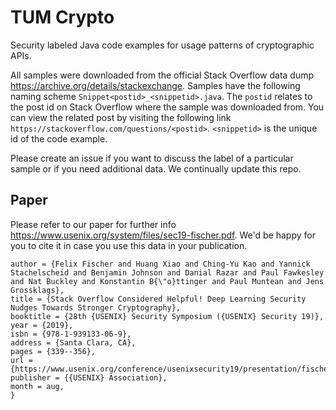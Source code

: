 

# TUM Crypto

Security labeled Java code examples for usage patterns of cryptographic APIs. 

All samples were downloaded from the official Stack Overflow data dump https://archive.org/details/stackexchange. Samples have the following naming scheme `Snippet<postid>_<snippetid>.java`. The `postid` relates to the post id on Stack Overflow where the sample was downloaded from. You can view the related post by visiting the following link `https://stackoverflow.com/questions/<postid>`. `<snippetid>` is the unique id of the code example.

Please create an issue if you want to discuss the label of a particular sample or if you need additional data. We continually update this repo.

## Paper

 Please refer to our paper for further info https://www.usenix.org/system/files/sec19-fischer.pdf. We'd be happy for you to cite it in case you use this data in your publication.
 
 ```@inproceedings {235481,
author = {Felix Fischer and Huang Xiao and Ching-Yu Kao and Yannick Stachelscheid and Benjamin Johnson and Danial Razar and Paul Fawkesley and Nat Buckley and Konstantin B{\"o}ttinger and Paul Muntean and Jens Grossklags},
title = {Stack Overflow Considered Helpful! Deep Learning Security Nudges Towards Stronger Cryptography},
booktitle = {28th {USENIX} Security Symposium ({USENIX} Security 19)},
year = {2019},
isbn = {978-1-939133-06-9},
address = {Santa Clara, CA},
pages = {339--356},
url = {https://www.usenix.org/conference/usenixsecurity19/presentation/fischer},
publisher = {{USENIX} Association},
month = aug,
}

